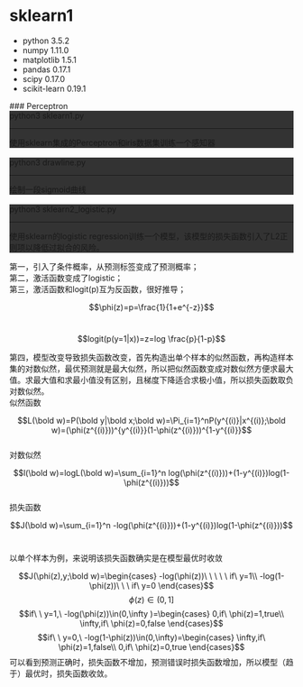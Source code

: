 # sklearn1
<ul>
<li>python 3.5.2</li>
<li>numpy 1.11.0</li>
<li>matplotlib 1.5.1</li>
<li>pandas 0.17.1</li>
<li>scipy 0.17.0</li>
<li>scikit-learn 0.19.1</li>
</ul>
### Perceptron
<div style="background:#333;">
python3 sklearn1.py
<hr>
使用sklearn集成的Perceptron和iris数据集训练一个感知器
</div>
<br>
<div style="background:#333;">
python3 drawline.py
<hr>
绘制一段sigmoid曲线
</div>
<br>
<div style="background:#333">
python3 sklearn2_logistic.py
<hr>
使用sklearn的logistic regression训练一个模型，该模型的损失函数引入了L2正则项以降低过拟合的风险。
</div>

第一，引入了条件概率，从预测标签变成了预测概率；
<br>
第二，激活函数变成了logistic；
<br>
第三，激活函数和logit(p)互为反函数，很好推导；

$$\phi(z)=p=\frac{1}{1+e^{-z}}$$
<br>

$$logit(p(y=1|x))=z=log \frac{p}{1-p}$$

第四，模型改变导致损失函数改变，首先构造出单个样本的似然函数，再构造样本集的对数似然，最优预测就是最大似然，所以把似然函数变成对数似然方便求最大值。求最大值和求最小值没有区别，且梯度下降适合求极小值，所以损失函数取负对数似然。
<br>
似然函数

$$L(\bold w)=P(\bold y|\bold x;\bold w)=\Pi_{i=1}^nP(y^{(i)}|x^{(i)};\bold w)=(\phi(z^{(i)}))^{y^{(i)}}(1-\phi(z^{(i)}))^{1-y^{(i)}}$$
<br>
对数似然

$$l(\bold w)=logL(\bold w)=\sum_{i=1}^n log(\phi(z^{(i)}))+(1-y^{(i)})log(1-\phi(z^{(i)}))$$
<br>
损失函数

$$J(\bold w)=\sum_{i=1}^n -log(\phi(z^{(i)}))+(1-y^{(i)})log(1-\phi(z^{(i)}))$$
<br>

以单个样本为例，来说明该损失函数确实是在模型最优时收敛

$$J(\phi(z),y;\bold w)=\begin{cases}
-log(\phi(z))\ \ \ \ \ if\ y=1\\
-log(1-\phi(z))\ \ \ if\ y=0
\end{cases}$$
$$\phi(z)\in(0,1]$$
$$if\ \ y=1,\ -log(\phi(z))\in(0,\infty )=\begin{cases}
0,if\ \phi(z)=1,true\\
\infty,if\ \phi(z)=0,false
\end{cases}$$
$$if\ \ y=0,\ -log(1-\phi(z))\in(0,\infty)=\begin{cases}
\infty,if\ \phi(z)=1,false\\
0,if\ \phi(z)=0,true
\end{cases}$$
可以看到预测正确时，损失函数不增加，预测错误时损失函数增加，所以模型（趋于）最优时，损失函数收敛。